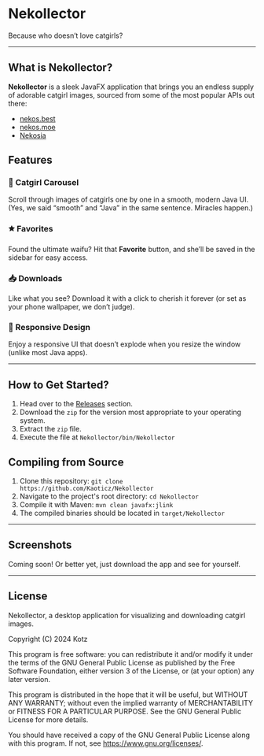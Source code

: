 # Nekollector

Because who doesn’t love catgirls?

---

## What is Nekollector?

**Nekollector** is a sleek JavaFX application that brings you an endless supply of adorable catgirl images, sourced from some of the most popular APIs out there:

- [nekos.best]
- [nekos.moe]
- [Nekosia]

## Features

### 🐾 Catgirl Carousel

Scroll through images of catgirls one by one in a smooth, modern Java UI. (Yes, we said “smooth” and “Java” in the same sentence. Miracles happen.)

### 🟊  Favorites

Found the ultimate waifu? Hit that **Favorite** button, and she’ll be saved in the sidebar for easy access.

### 📥 Downloads

Like what you see? Download it with a click to cherish it forever (or set as your phone wallpaper, we don’t judge).

### 🎨 Responsive Design

Enjoy a responsive UI that doesn’t explode when you resize the window (unlike most Java apps).

---

## How to Get Started?

1. Head over to the [Releases] section.
2. Download the `zip` for the version most appropriate to your operating system.
3. Extract the `zip` file.
4. Execute the file at `Nekollector/bin/Nekollector`


## Compiling from Source

1. Clone this repository: `git clone https://github.com/Kaoticz/Nekollector`
2. Navigate to the project's root directory: `cd Nekollector`
3. Compile it with Maven: `mvn clean javafx:jlink`
4. The compiled binaries should be located in `target/Nekollector`

---

## Screenshots

Coming soon! Or better yet, just download the app and see for yourself.

---

## License

Nekollector, a desktop application for visualizing and downloading catgirl images.

Copyright (C) 2024 Kotz

This program is free software: you can redistribute it and/or modify it under the terms of the GNU General Public License as published by the Free Software Foundation, either version 3 of the License, or (at your option) any later version.

This program is distributed in the hope that it will be useful, but WITHOUT ANY WARRANTY; without even the implied warranty of MERCHANTABILITY or FITNESS FOR A PARTICULAR PURPOSE. See the GNU General Public License for more details.

You should have received a copy of the GNU General Public License along with this program. If not, see https://www.gnu.org/licenses/.



[nekos.best]: https://nekos.best/
[nekos.moe]: https://nekos.moe/
[Nekosia]: https://nekosia.cat/
[Releases]: ../../releases/latest